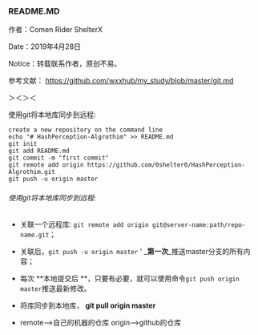 ### README.MD

作者：Comen Rider ShelterX

Date：2019年4月28日

Notice：转载联系作者，原创不易。

参考文献： https://github.com/wxxhub/my_study/blob/master/git.md

＞＜＞＜

使用git将本地库同步到远程:

```
create a new repository on the command line
echo "# HashPerception-Algrothim" >> README.md
git init
git add README.md
git commit -m "first commit"
git remote add origin https://github.com/0shelter0/HashPerception-Algrothim.git
git push -u origin master

```

###### 使用git将本地库同步到远程:

* 关联一个远程库: `git remote add origin git@server-name:path/repo-name.git`；

* 关联后，`git push -u origin master` ' _**第一次**_推送master分支的所有内容；

* 每次 **本地提交后 **，只要有必要，就可以使用命令`git push origin master`推送最新修改。
* 将库同步到本地库， **git pull origin master**
* remote-->自己的机器的仓库 origin-->github的仓库

